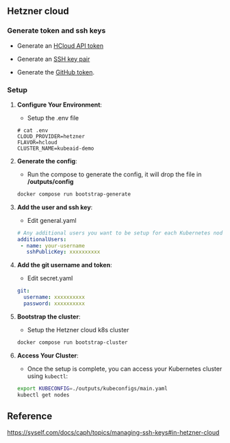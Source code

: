 ## Hetzner cloud

### Generate token and ssh keys
- Generate an [HCloud API token](https://docs.hetzner.com/cloud/api/getting-started/generating-api-token)

- Generate an [SSH key pair](https://community.hetzner.com/tutorials/add-ssh-key-to-your-hetzner-cloud)

- Generate the [GitHub token](https://docs.github.com/en/authentication/keeping-your-account-and-data-secure/managing-your-personal-access-tokens#creating-a-fine-grained-personal-access-token).

### Setup

1. **Configure Your Environment**:
   - Setup the .env file
   ```raw
   # cat .env
   CLOUD_PROVIDER=hetzner
   FLAVOR=hcloud
   CLUSTER_NAME=kubeaid-demo
   ```

2. **Generate the config**:
   - Run the compose to generate the config, it will drop the file in **/outputs/config**
   ```bash
   docker compose run bootstrap-generate
   ```

3. **Add the user and ssh key**:
   - Edit general.yaml
   ```yaml
   # Any additional users you want to be setup for each Kubernetes node.
   additionalUsers:
    - name: your-username
      sshPublicKey: xxxxxxxxxx
   ```

4. **Add the git username and token**:
   - Edit secret.yaml
   ```yaml
   git:
     username: xxxxxxxxxx
     password: xxxxxxxxxx
   ```

5. **Bootstrap the cluster**:
   - Setup the Hetzner cloud k8s cluster
   ```sh
   docker compose run bootstrap-cluster
   ```

6. **Access Your Cluster**:
   - Once the setup is complete, you can access your Kubernetes cluster using `kubectl`:
   ```bash
   export KUBECONFIG=./outputs/kubeconfigs/main.yaml
   kubectl get nodes
   ```

## Reference

https://syself.com/docs/caph/topics/managing-ssh-keys#in-hetzner-cloud
